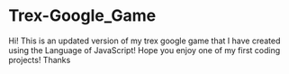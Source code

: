 # Trex-Google_Game
Hi! This is an updated version of my trex google game that I have created using the Language of JavaScript! Hope you enjoy one of my first coding projects! Thanks
